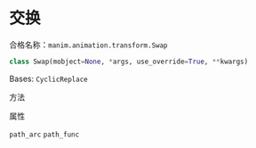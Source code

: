 # 交换

合格名称：`manim.animation.transform.Swap`

```py
class Swap(mobject=None, *args, use_override=True, **kwargs)
```

Bases: `CyclicReplace`


方法


属性

`path_arc`
`path_func`
